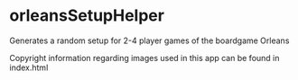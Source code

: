 # orleansSetupHelper
Generates a random setup for 2-4 player games of the boardgame Orleans

Copyright information regarding images used in this app can be found in index.html
